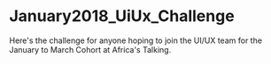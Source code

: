 # January2018_UiUx_Challenge
Here's the challenge for anyone hoping to join the UI/UX team for the January to March Cohort at Africa's Talking. 
